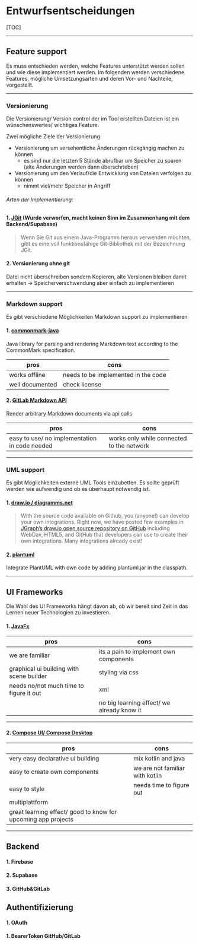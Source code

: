 # Entwurfsentscheidungen 

[TOC]

-----

## Feature support

Es muss entschieden werden, welche Features unterstützt werden sollen und wie diese implementiert werden. Im folgenden werden verschiedene Features, mögliche Umsetzungsarten und deren Vor- und Nachteile, vorgestellt. 

------

### Versionierung 

Die Versionierung/ Version control der im Tool erstellten Dateien ist ein wünschenswertes/ wichtiges Feature. 

Zwei mögliche Ziele der Versionierung

- Versionierung um versehentliche Änderungen rückgängig machen zu können
  - es sind nur die letzten 5 Stände abrufbar um Speicher zu sparen (alte Änderungen werden dann überschrieben)
- Versionierung um den Verlauf/die Entwicklung von Dateien verfolgen zu können 
  - nimmt viel/mehr Speicher in Angriff

###### Arten der Implementierung:

#### 1. [JGit](https://git-scm.com/book/de/v2/Anhang-B%3A-Git-in-Ihre-Anwendungen-einbetten-JGit) (Wurde verworfen, macht keinen Sinn im Zusammenhang mit dem Backend/Supabase)

> Wenn Sie Git aus einem Java-Programm heraus verwenden möchten, gibt es  eine voll funktionsfähige Git-Bibliothek mit der Bezeichnung JGit.

#### 2. Versionierung ohne git 

Datei nicht überschreiben sondern Kopieren, alte Versionen bleiben damit erhalten -> Speicherverschwendung aber einfach zu implementieren 

------

### Markdown support

Es gibt verschiedene Möglichkeiten Markdown support zu implementieren

#### 1. [commonmark-java](https://github.com/commonmark/commonmark-java)

Java library for parsing and rendering Markdown text according to the CommonMark specification.

| pros            | cons                                |
| --------------- | ----------------------------------- |
| works offline   | needs to be implemented in the code |
| well documented | check license                       |

#### 2. [GitLab Markdown API](https://docs.gitlab.com/ee/api/markdown.html)

Render arbitrary Markdown documents via api calls 

| pros                                          | cons                                      |
| --------------------------------------------- | ----------------------------------------- |
| easy to use/ no implementation in code needed | works only while connected to the network |

------

### UML support

Es gibt Möglichkeiten externe UML Tools einzubetten. Es sollte geprüft werden wie aufwendig und ob es überhaupt notwendig ist. 

#### 1. [draw.io / diagramms.net](https://drawio-app.com/integrations-ecosystem/)

> With the source code available on Github, you (anyone!) can develop your own integrations. Right now, we have posted few examples in [JGraph’s draw.io open source repository on GitHub](https://github.com/jgraph) including WebDav, HTML5, and GitHub that developers can use to create their own integrations. Many integrations already exist!

#### 2. [plantuml](https://plantuml.com/de/api)

Integrate PlantUML with own code by adding plantuml.jar in the classpath.

------

## UI Frameworks

Die Wahl des UI Frameworks hängt davon ab, ob wir bereit sind Zeit in das Lernen neuer Technologien zu investieren. 

#### 1. [JavaFx](https://openjfx.io/)

| pros                                     | cons                                       |
| ---------------------------------------- | ------------------------------------------ |
| we are familiar                          | its a pain to implement own components     |
| graphical ui building with scene builder | styling via css                            |
| needs no/not much time to figure it out  | xml                                        |
|                                          | no big learning effect/ we already know it |

------

#### 2. [Compose UI/ Compose Desktop](https://www.jetbrains.com/de-de/lp/compose-mpp/) 

| pros                                                         | cons                            |
| ------------------------------------------------------------ | ------------------------------- |
| very easy declarative ui building                            | mix kotlin and java             |
| easy to create own components                                | we are not familiar with kotlin |
| easy to style                                                | needs time to figure out        |
| multiplattform                                               |                                 |
| great learning effect/ good to know for upcoming app projects |                                 |

------

## Backend 

#### 1. Firebase

#### 2. Supabase

#### 3. GitHub&GitLab

## Authentifizierung 

#### 1. OAuth

#### 1. BearerToken GitHub/GitLab 

### 